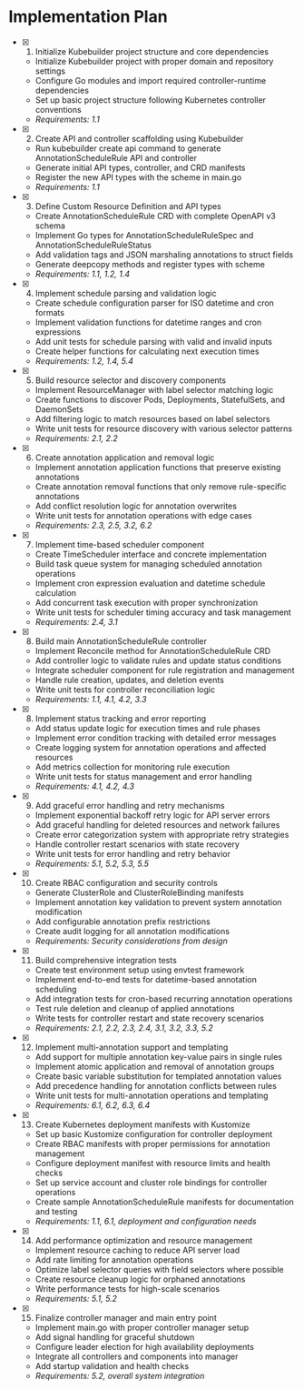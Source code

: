 # Implementation Plan

- [x] 1. Initialize Kubebuilder project structure and core dependencies
  - Initialize Kubebuilder project with proper domain and repository settings
  - Configure Go modules and import required controller-runtime dependencies
  - Set up basic project structure following Kubernetes controller conventions
  - _Requirements: 1.1_

- [x] 2. Create API and controller scaffolding using Kubebuilder
  - Run kubebuilder create api command to generate AnnotationScheduleRule API and controller
  - Generate initial API types, controller, and CRD manifests
  - Register the new API types with the scheme in main.go
  - _Requirements: 1.1_

- [x] 3. Define Custom Resource Definition and API types
  - Create AnnotationScheduleRule CRD with complete OpenAPI v3 schema
  - Implement Go types for AnnotationScheduleRuleSpec and AnnotationScheduleRuleStatus
  - Add validation tags and JSON marshaling annotations to struct fields
  - Generate deepcopy methods and register types with scheme
  - _Requirements: 1.1, 1.2, 1.4_

- [x] 4. Implement schedule parsing and validation logic
  - Create schedule configuration parser for ISO datetime and cron formats
  - Implement validation functions for datetime ranges and cron expressions
  - Add unit tests for schedule parsing with valid and invalid inputs
  - Create helper functions for calculating next execution times
  - _Requirements: 1.2, 1.4, 5.4_

- [x] 5. Build resource selector and discovery components
  - Implement ResourceManager with label selector matching logic
  - Create functions to discover Pods, Deployments, StatefulSets, and DaemonSets
  - Add filtering logic to match resources based on label selectors
  - Write unit tests for resource discovery with various selector patterns
  - _Requirements: 2.1, 2.2_

- [x] 6. Create annotation application and removal logic
  - Implement annotation application functions that preserve existing annotations
  - Create annotation removal functions that only remove rule-specific annotations
  - Add conflict resolution logic for annotation overwrites
  - Write unit tests for annotation operations with edge cases
  - _Requirements: 2.3, 2.5, 3.2, 6.2_

- [x] 7. Implement time-based scheduler component
  - Create TimeScheduler interface and concrete implementation
  - Build task queue system for managing scheduled annotation operations
  - Implement cron expression evaluation and datetime schedule calculation
  - Add concurrent task execution with proper synchronization
  - Write unit tests for scheduler timing accuracy and task management
  - _Requirements: 2.4, 3.1_

- [x] 8. Build main AnnotationScheduleRule controller
  - Implement Reconcile method for AnnotationScheduleRule CRD
  - Add controller logic to validate rules and update status conditions
  - Integrate scheduler component for rule registration and management
  - Handle rule creation, updates, and deletion events
  - Write unit tests for controller reconciliation logic
  - _Requirements: 1.1, 4.1, 4.2, 3.3_

- [x] 8. Implement status tracking and error reporting
  - Add status update logic for execution times and rule phases
  - Implement error condition tracking with detailed error messages
  - Create logging system for annotation operations and affected resources
  - Add metrics collection for monitoring rule execution
  - Write unit tests for status management and error handling
  - _Requirements: 4.1, 4.2, 4.3_

- [x] 9. Add graceful error handling and retry mechanisms
  - Implement exponential backoff retry logic for API server errors
  - Add graceful handling for deleted resources and network failures
  - Create error categorization system with appropriate retry strategies
  - Handle controller restart scenarios with state recovery
  - Write unit tests for error handling and retry behavior
  - _Requirements: 5.1, 5.2, 5.3, 5.5_

- [x] 10. Create RBAC configuration and security controls
  - Generate ClusterRole and ClusterRoleBinding manifests
  - Implement annotation key validation to prevent system annotation modification
  - Add configurable annotation prefix restrictions
  - Create audit logging for all annotation modifications
  - _Requirements: Security considerations from design_

- [x] 11. Build comprehensive integration tests
  - Create test environment setup using envtest framework
  - Implement end-to-end tests for datetime-based annotation scheduling
  - Add integration tests for cron-based recurring annotation operations
  - Test rule deletion and cleanup of applied annotations
  - Write tests for controller restart and state recovery scenarios
  - _Requirements: 2.1, 2.2, 2.3, 2.4, 3.1, 3.2, 3.3, 5.2_

- [x] 12. Implement multi-annotation support and templating
  - Add support for multiple annotation key-value pairs in single rules
  - Implement atomic application and removal of annotation groups
  - Create basic variable substitution for templated annotation values
  - Add precedence handling for annotation conflicts between rules
  - Write unit tests for multi-annotation operations and templating
  - _Requirements: 6.1, 6.2, 6.3, 6.4_

- [x] 13. Create Kubernetes deployment manifests with Kustomize
  - Set up basic Kustomize configuration for controller deployment
  - Create RBAC manifests with proper permissions for annotation management
  - Configure deployment manifest with resource limits and health checks
  - Set up service account and cluster role bindings for controller operations
  - Create sample AnnotationScheduleRule manifests for documentation and testing
  - _Requirements: 1.1, 6.1, deployment and configuration needs_

- [x] 14. Add performance optimization and resource management
  - Implement resource caching to reduce API server load
  - Add rate limiting for annotation operations
  - Optimize label selector queries with field selectors where possible
  - Create resource cleanup logic for orphaned annotations
  - Write performance tests for high-scale scenarios
  - _Requirements: 5.1, 5.2_

- [x] 15. Finalize controller manager and main entry point
  - Implement main.go with proper controller manager setup
  - Add signal handling for graceful shutdown
  - Configure leader election for high availability deployments
  - Integrate all controllers and components into manager
  - Add startup validation and health checks
  - _Requirements: 5.2, overall system integration_